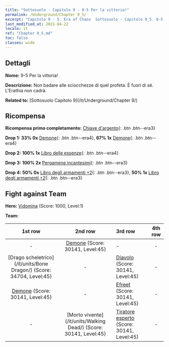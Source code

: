 ```yaml
---
title: "Sottosuolo - Capitolo 9 - 9-5 Per la vittoria!"
permalink: /Underground/Chapter 9_5/
excerpt: "Capitolo 9 - 5. Era of Chaos  Sottosuolo - Capitolo 9_5. 9-5 Per la vittoria!"
last_modified_at: 2021-04-22
locale: it
ref: "Chapter 9_5.md"
toc: false
classes: wide
---
```


## Dettagli

 **Nome:** 9-5 Per la vittoria!

 **Descrizione:** Non badare alle sciocchezze di quel profeta. È fuori di sé. L'Erathia non cadrà.

 **Related to:** [Sottosuolo Capitolo 9](/it/Underground/Chapter 9/)

## Ricompensa

 **Ricompensa primo completamento:** [Chiave d'argento](/ItemsIT/con_693/){: .btn .btn--era3}

 **Drop 1:** **33% 0x** [Demone](/ItemsIT/unt_229/){: .btn .btn--era4}, **67% 1x** [Demone](/ItemsIT/unt_229/){: .btn .btn--era4}

 **Drop 2:** **100% 1x** [Libro delle essenze](/ItemsIT/mat_39/){: .btn .btn--era4}

 **Drop 3:** **100% 2x** [Pergamene incantesimi](/ItemsIT/con_694/){: .btn .btn--era3}

 **Drop 4:** **50% 0x** [Libro degli armamenti +2](/ItemsIT/mat_32/){: .btn .btn--era3}, **50% 1x** [Libro degli armamenti +2](/ItemsIT/mat_32/){: .btn .btn--era3}


## Fight against Team
 **Hero:** [Vidomina](/it/heroes/Vidomina/) (Score: 1000, Level:1)

 **Team:**


  | 1st row | 2nd row | 3rd row | 4th row |
  |:----:|:----:|:----|:----:|
  | - | [Demone](/it/units/Demon/) (Score: 30141, Level:45)  | - | - |
  | [Drago scheletrico](/it/units/Bone Dragon/) (Score: 34704, Level:45)  | - | [Diavolo](/it/units/Devil/) (Score: 30141, Level:45)  | - |
  | [Demone](/it/units/Demon/) (Score: 30141, Level:45)  | - | [Efreet](/it/units/Efreeti/) (Score: 30141, Level:45)  | - |
  | - | [Morto vivente](/it/units/Walking Dead/) (Score: 30141, Level:45)  | [Tiratore esperto](/it/units/Sharpshooter/) (Score: 30141, Level:45)  | - |


